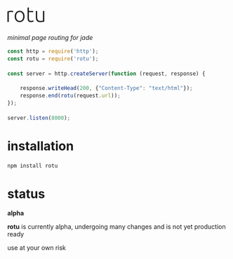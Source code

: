 
# [![rotu - minimal page routing for jade](./rotu.png)](https://https://www.npmjs.com/package/rotu)
_minimal page routing for jade_

```javascript
const http = require('http');
const rotu = require('rotu');

const server = http.createServer(function (request, response) {

    response.writeHead(200, {"Content-Type": "text/html"});
    response.end(rotu(request.url));
});

server.listen(8000);
```

# installation
```bash
npm install rotu
```
# status
**alpha**

**rotu** is currently alpha, undergoing many changes and is not yet production ready

use at your own risk
